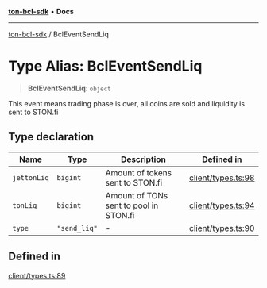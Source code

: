 [**ton-bcl-sdk**](../README.md) • **Docs**

***

[ton-bcl-sdk](../globals.md) / BclEventSendLiq

# Type Alias: BclEventSendLiq

> **BclEventSendLiq**: `object`

This event means trading phase is over,
all coins are sold and liquidity is sent to STON.fi

## Type declaration

| Name | Type | Description | Defined in |
| ------ | ------ | ------ | ------ |
| `jettonLiq` | `bigint` | Amount of tokens sent to STON.fi | [client/types.ts:98](https://github.com/ton-fun-tech/ton-bcl-sdk/blob/7a6a9e1b8bcd59d0f61ae7e9e2cf2e34a9873c67/src/client/types.ts#L98) |
| `tonLiq` | `bigint` | Amount of TONs sent to pool in STON.fi | [client/types.ts:94](https://github.com/ton-fun-tech/ton-bcl-sdk/blob/7a6a9e1b8bcd59d0f61ae7e9e2cf2e34a9873c67/src/client/types.ts#L94) |
| `type` | `"send_liq"` | - | [client/types.ts:90](https://github.com/ton-fun-tech/ton-bcl-sdk/blob/7a6a9e1b8bcd59d0f61ae7e9e2cf2e34a9873c67/src/client/types.ts#L90) |

## Defined in

[client/types.ts:89](https://github.com/ton-fun-tech/ton-bcl-sdk/blob/7a6a9e1b8bcd59d0f61ae7e9e2cf2e34a9873c67/src/client/types.ts#L89)
